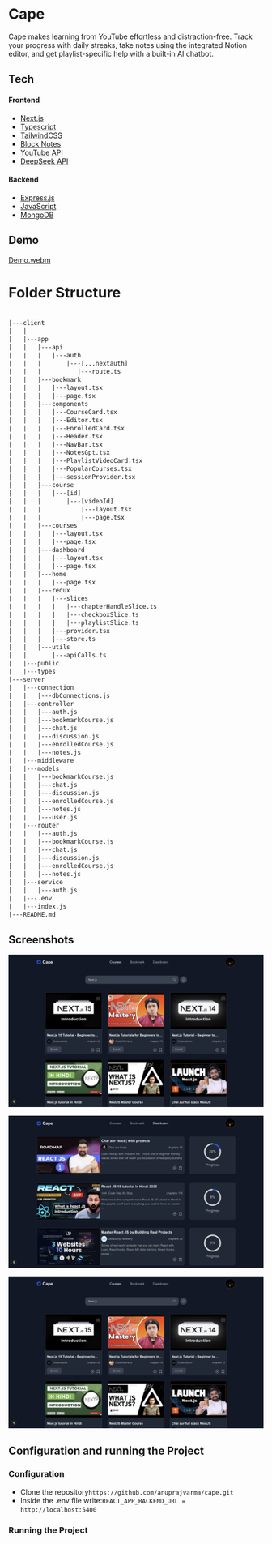 # Cape

Cape makes learning from YouTube effortless and distraction-free. Track your progress with daily streaks, take notes using the integrated Notion editor, and get playlist-specific help with a built-in AI chatbot.

## Tech

#### Frontend

- [Next.js](https://nextjs.org/)
- [Typescript](https://www.typescriptlang.org/)
- [TailwindCSS](https://tailwindcss.com/)
- [Block Notes](https://www.blocknotejs.org/)
- [YouTube API](https://developers.google.com/youtube/v3/getting-started)
- [DeepSeek API](https://api-docs.deepseek.com/)

#### Backend

- [Express.js](https://www.npmjs.com/package/express)
- [JavaScript](https://www.javascript.com/)
- [MongoDB](https://www.mongodb.com/)

## Demo

[Demo.webm](https://player.vimeo.com/video/1091094086?h=2e3d4ca95a)

# Folder Structure

<pre><code>
|---client
|   |
|   |---app
|   |   |---api
|   |   |   |---auth
|   |   |       |---[...nextauth]
|   |   |          |---route.ts
|   |   |---bookmark
|   |   |   |---layout.tsx
|   |   |   |---page.tsx
|   |   |---components
|   |   |   |---CourseCard.tsx
|   |   |   |---Editor.tsx
|   |   |   |---EnrolledCard.tsx
|   |   |   |---Header.tsx
|   |   |   |---NavBar.tsx
|   |   |   |---NotesGpt.tsx
|   |   |   |---PlaylistVideoCard.tsx
|   |   |   |---PopularCourses.tsx
|   |   |   |---sessionProvider.tsx
|   |   |---course
|   |   |   |---[id]
|   |   |       |---[videoId]
|   |   |           |---layout.tsx
|   |   |           |---page.tsx
|   |   |---courses
|   |   |   |---layout.tsx
|   |   |   |---page.tsx
|   |   |---dashboard
|   |   |   |---layout.tsx
|   |   |   |---page.tsx
|   |   |---home
|   |   |   |---page.tsx
|   |   |---redux
|   |   |   |---slices
|   |   |   |   |---chapterHandleSlice.ts
|   |   |   |   |---checkboxSlice.ts
|   |   |   |   |---playlistSlice.ts
|   |   |   |---provider.tsx
|   |   |   |---store.ts
|   |   |---utils
|   |       |---apiCalls.ts
|   |---public
|   |---types
|---server
|   |---connection
|   |   |---dbConnections.js
|   |---controller
|   |   |---auth.js
|   |   |---bookmarkCourse.js
|   |   |---chat.js
|   |   |---discussion.js
|   |   |---enrolledCourse.js
|   |   |---notes.js
|   |---middleware
|   |---models
|   |   |---bookmarkCourse.js
|   |   |---chat.js
|   |   |---discussion.js
|   |   |---enrolledCourse.js
|   |   |---notes.js
|   |   |---user.js
|   |---router
|   |   |---auth.js
|   |   |---bookmarkCourse.js
|   |   |---chat.js
|   |   |---discussion.js
|   |   |---enrolledCourse.js
|   |   |---notes.js
|   |---service
|   |   |---auth.js
|   |---.env
|   |---index.js
|---README.md
</code></pre>

## Screenshots

![Course Page](./client/public/courses.png)

![Dashborad Page](./client/public/dashboard.png)

![Courses Page](./client/public/courses.png)

## Configuration and running the Project

### Configuration

- Clone the repository`https://github.com/anuprajvarma/cape.git`
- Inside the .env file write:`REACT_APP_BACKEND_URL = http://localhost:5400`

### Running the Project
